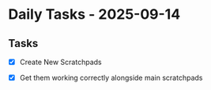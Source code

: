 # Daily Tasks - 2025-09-14

## Tasks
- [x]  Create New Scratchpads
- [x]  Get them working correctly alongside main scratchpads


